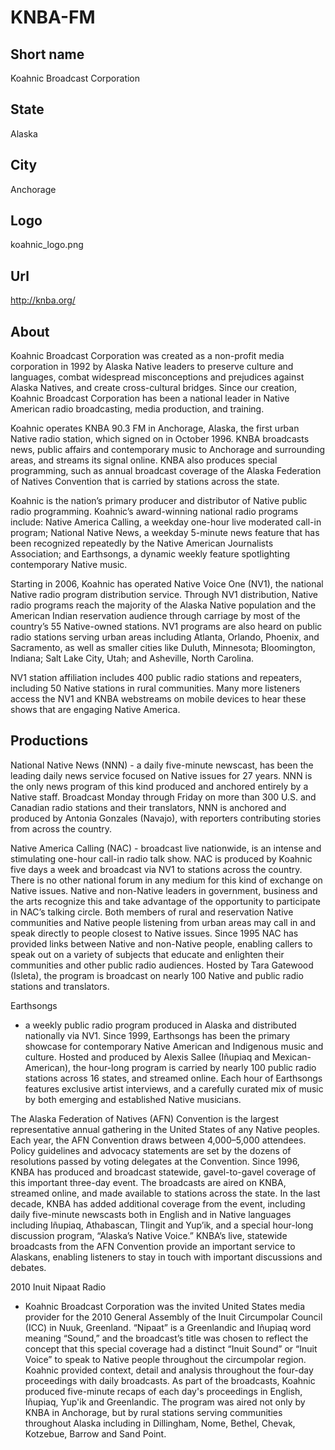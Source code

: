 # KNBA-FM

## Short name

Koahnic Broadcast Corporation

## State

Alaska

## City

Anchorage

## Logo

koahnic\_logo.png

## Url

http://knba.org/

## About

Koahnic Broadcast Corporation was created as a non-profit media corporation
in 1992 by Alaska Native leaders to preserve culture and languages, combat widespread
misconceptions and prejudices against Alaska Natives, and create cross-cultural
bridges. Since our creation, Koahnic Broadcast Corporation has been a national
leader in Native American radio broadcasting, media production, and training.


Koahnic operates KNBA 90.3 FM in Anchorage, Alaska, the first urban Native radio
station, which signed on in October 1996. KNBA broadcasts news, public affairs
and contemporary music to Anchorage and surrounding areas, and streams its signal
online. KNBA also produces special programming, such as annual broadcast coverage
of the Alaska Federation of Natives Convention that is carried by stations across
the state.

Koahnic is the nation’s primary producer and distributor of Native
public radio programming. Koahnic’s award-winning national radio programs include:
Native America Calling, a weekday one-hour live moderated call-in program; National
Native News, a weekday 5-minute news feature that has been recognized repeatedly
by the Native American Journalists Association; and Earthsongs, a dynamic weekly
feature spotlighting contemporary Native music. 

Starting in 2006, Koahnic has
operated Native Voice One (NV1), the national Native radio program distribution
service. Through NV1 distribution, Native radio programs reach the majority of
the Alaska Native population and the American Indian reservation audience through
carriage by most of the country’s 55 Native-owned stations. NV1 programs are also
heard on public radio stations serving urban areas including Atlanta, Orlando,
Phoenix, and Sacramento, as well as smaller cities like Duluth, Minnesota; Bloomington,
Indiana; Salt Lake City, Utah; and Asheville, North Carolina. 

NV1 station affiliation
includes 400 public radio stations and repeaters, including 50 Native stations
in rural communities. Many more listeners access the NV1 and KNBA webstreams on
mobile devices to hear these shows that are engaging Native America.


## Productions

National Native News (NNN) - a daily five-minute newscast, has
been the leading daily news service focused on Native issues for 27 years. NNN
is the only news program of this kind produced and anchored entirely by a Native
staff.  Broadcast Monday through Friday on more than 300 U.S. and Canadian radio
stations and their translators, NNN is anchored and produced by Antonia Gonzales
(Navajo), with reporters contributing stories from across the country.

Native
America Calling (NAC) - broadcast live nationwide, is an intense and stimulating
one-hour call-in radio talk show. NAC is produced by Koahnic five days a week
and broadcast via NV1 to stations across the country. There is no other national
forum in any medium for this kind of exchange on Native issues. Native and non-Native
leaders in government, business and the arts recognize this and take advantage
of the opportunity to participate in NAC’s talking circle. Both members of rural
and reservation Native communities and Native people listening from urban areas
may call in and speak directly to people closest to Native issues. Since 1995
NAC has provided links between Native and non-Native people, enabling callers
to speak out on a variety of subjects that educate and enlighten their communities
and other public radio audiences. Hosted by Tara Gatewood (Isleta), the program
is broadcast on nearly 100 Native and public radio stations and translators.

Earthsongs
- a weekly public radio program produced in Alaska and distributed nationally
via NV1. Since 1999, Earthsongs has been the primary showcase for contemporary
Native American and Indigenous music and culture. Hosted and produced by Alexis
Sallee (Iñupiaq and Mexican-American), the hour-long program is carried by nearly
100 public radio stations across 16 states, and streamed online. Each hour of
Earthsongs features exclusive artist interviews, and a carefully curated mix of
music by both emerging and established Native musicians.  

The Alaska Federation
of Natives (AFN) Convention is the largest representative annual gathering in
the United States of any Native peoples. Each year, the AFN Convention draws between
4,000–5,000 attendees. Policy guidelines and advocacy statements are set by the
dozens of resolutions passed by voting delegates at the Convention. Since 1996,
KNBA has produced and broadcast statewide, gavel-to-gavel coverage of this important
three-day event. The broadcasts are aired on KNBA, streamed online, and made available
to stations across the state. In the last decade, KNBA has added additional coverage
from the event, including daily five-minute newscasts both in English and in Native
languages including Iñupiaq, Athabascan, Tlingit and Yup’ik, and a special hour-long
discussion program, “Alaska’s Native Voice.” KNBA’s live, statewide broadcasts
from the AFN Convention provide an important service to Alaskans, enabling listeners
to stay in touch with important discussions and debates. 

2010 Inuit Nipaat Radio
- Koahnic Broadcast Corporation was the invited United States media provider for
the 2010 General Assembly of the Inuit Circumpolar Council (ICC) in Nuuk, Greenland.
“Nipaat” is a Greenlandic and Iñupiaq word meaning “Sound,” and the broadcast’s
title was chosen to reflect the concept that this special coverage had a distinct
“Inuit Sound” or “Inuit Voice” to speak to Native people throughout the circumpolar
region. Koahnic provided context, detail and analysis throughout the four-day
proceedings with daily broadcasts. As part of the broadcasts, Koahnic produced
five-minute recaps of each day's proceedings in English, Iñupiaq, Yup'ik and Greenlandic.
The program was aired not only by KNBA in Anchorage, but by rural stations serving
communities throughout Alaska including in Dillingham, Nome, Bethel, Chevak, Kotzebue,
Barrow and Sand Point.

